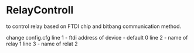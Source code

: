 # RelayControll
to control relay based on FTDI chip and bitbang communication method.

change config.cfg
line 1 - ftdi address of device - default 0
line 2 - name of relay 1
line 3 - name of relat 2

